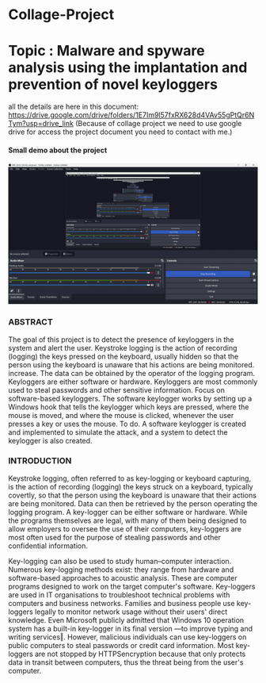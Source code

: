 # Collage-Project
# Topic : Malware and spyware analysis using the implantation and prevention of novel keyloggers

all the details are here in this document: https://drive.google.com/drive/folders/1E7Im9l57fxRX628d4VAv55gPtQr6NTym?usp=drive_link (Because of collage project we need to use google drive for access the project document you need to contact with me.) 

#### Small demo about the project 
![explanation gif](assets/ezgif.com-video-to-gif.gif)
### ABSTRACT

The goal of this project is to detect the presence of keyloggers in the system and alert the user.
Keystroke logging is the action of recording (logging) the keys pressed on the keyboard,
usually hidden so that the person using the keyboard is unaware that his actions are being
monitored. increase. The data can be obtained by the operator of the logging program.
Keyloggers are either software or hardware.
Keyloggers are most commonly used to steal passwords and other sensitive information. Focus
on software-based keyloggers. The
software keylogger works by setting up a Windows hook that tells the keylogger which keys
are pressed, where the mouse is moved, and where the mouse is clicked, whenever the user
presses a key or uses the mouse. To do.
A software keylogger is created and implemented to simulate the attack, and a system to detect
the keylogger is also created.

### INTRODUCTION

Keystroke logging, often referred to as key-logging or keyboard capturing, is the action of
recording (logging) the keys struck on a keyboard, typically covertly, so that the person using
the keyboard is unaware that their actions are being monitored. Data can then be retrieved by
the person operating the logging program. A key-logger can be either software or hardware.
While the programs themselves are legal, with many of them being designed to allow
employers to oversee the use of their computers, key-loggers are most often used for the
purpose of stealing passwords and other confidential information.

Key-logging can also be used to study human–computer interaction. Numerous key-logging
methods exist: they range from hardware and software-based approaches to acoustic analysis.
These are computer programs designed to work on the target computer's software. Key-loggers
are used in IT organisations to troubleshoot technical problems with computers and business
networks. Families and business people use key-loggers legally to monitor network usage
without their users' direct knowledge. Even Microsoft publicly admitted that Windows 10
operation system has a built-in key-logger in its final version ―to improve typing and writing
services‖. However, malicious individuals can use key-loggers on public computers to steal
passwords or credit card information. Most key-loggers are not stopped by HTTPSencryption
because that only protects data in transit between computers, thus the threat being from the
user's computer.



